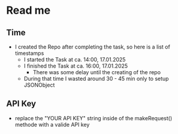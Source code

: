 # Read me

## Time 
- I created the Repo after completing the task, so here is a list of timestamps
  - I started the Task at ca. 14:00, 17.01.2025
  - I finished the Task at ca. 16:00, 17.01.2025
    - There was some delay until the creating of the repo 
  - During that time I wasted around 30 - 45 min only to setup JSONObject

## API Key
- replace the "YOUR API KEY" string inside of the makeRequest() methode with a valide API key
